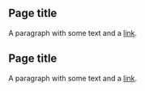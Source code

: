 ## Page title

A paragraph with some text and a [link](http://hakim.se).



## Page title

A paragraph with some text and a [link](http://hakim.se).


